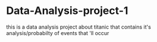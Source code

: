 # Data-Analysis-project-1
this is a data analysis project about titanic that contains it's analysis/probabilty of events that 'll occur
